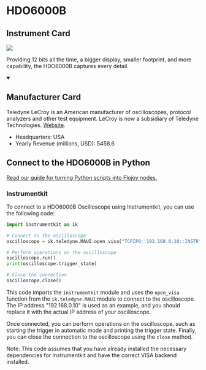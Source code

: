
# HDO6000B

## Instrument Card

<img src="https://v5.airtableusercontent.com/v1/19/19/1691539200000/ihfb0p96bXqteCUV4ku4cQ/BP9UQ1Er1G5FDhi5G-_-dSq3ALOFJGQvss4YTIsoxiTkQGEJi0aenRD0eWWGjmOAnV8-IzZ6Opo7iVc-ZR-44sBSffz5gbDTQd5MmKiDrlU/hG6_51f6UsVIOAwT20-4guP9RAlx1Y1fT6RszX1ReTE"/>
<p>Providing 12 bits all the time, a bigger display, smaller footprint, and more capability, the HDO6000B captures every detail.</p>

<details open>
<summary><h2>Manufacturer Card</h2></summary>

Teledyne LeCroy is an American manufacturer of oscilloscopes, protocol analyzers and other test equipment. LeCroy is now a subsidiary of Teledyne Technologies. <a href="https://www.teledynelecroy.com/">Website</a>.

<ul>
  <li>Headquarters: USA</li>
  <li>Yearly Revenue (millions, USD): 5458.6</li>
</ul>
</details>

## Connect to the HDO6000B in Python

[Read our guide for turning Python scripts into Flojoy nodes.](https://docs.flojoy.ai/custom-nodes/creating-custom-node/)


### Instrumentkit

To connect to a HDO6000B Oscilloscope using Instrumentkit, you can use the following code:

```python
import instrumentkit as ik

# Connect to the oscilloscope
oscilloscope = ik.teledyne.MAUI.open_visa("TCPIP0::192.168.0.10::INSTR")

# Perform operations on the oscilloscope
oscilloscope.run()
print(oscilloscope.trigger_state)

# Close the connection
oscilloscope.close()
```

This code imports the `instrumentkit` module and uses the `open_visa` function from the `ik.teledyne.MAUI` module to connect to the oscilloscope. The IP address "192.168.0.10" is used as an example, and you should replace it with the actual IP address of your oscilloscope.

Once connected, you can perform operations on the oscilloscope, such as starting the trigger in automatic mode and printing the trigger state. Finally, you can close the connection to the oscilloscope using the `close` method.

Note: This code assumes that you have already installed the necessary dependencies for Instrumentkit and have the correct VISA backend installed.

